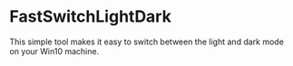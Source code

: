 # FastSwitchLightDark
This simple tool makes it easy to switch between the light and dark mode on your Win10 machine.
